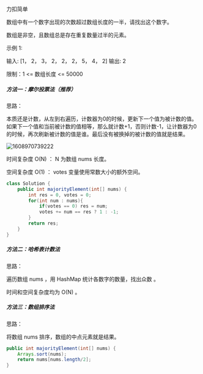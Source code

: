 力扣简单



数组中有一个数字出现的次数超过数组长度的一半，请找出这个数字。

数组是非空，且数组总是存在重复数量过半的元素。

 

示例 1:

输入: [1， 2， 3， 2， 2， 2， 5， 4， 2]
输出: 2


限制：1 <= 数组长度 <= 50000





##### 方法一：摩尔投票法（推荐）



思路：

本质还是计数，从左到右遍历，计数器为0的时候，更新下一个值为被计数的值。如果下一个值和当前被计数的值相等，那么就计数+1，否则计数-1，让计数器为0的时候，再次刷新被计数的值是谁。最后没有被换掉的被计数的值就是结果。

![1608970739222](F:/项目/Git-md/ZJW-Summary/assets/1608970739222.png)



时间复杂度 O(N) ： N 为数组 nums 长度。

空间复杂度 O(1) ： votes 变量使用常数大小的额外空间。

````java
class Solution {
    public int majorityElement(int[] nums) {
        int res = 0, votes = 0;
        for(int num : nums){
            if(votes == 0) res = num;
            votes += num == res ? 1 : -1;
        }
        return res;
    }
}
````



##### 方法二：哈希表计数法



思路：

遍历数组 nums ，用 HashMap 统计各数字的数量，找出众数 。

时间和空间复杂度均为 O(N) 。



##### 方法三：数组排序法



思路：

将数组 nums 排序，数组的中点元素就是结果。

````java
public int majorityElement(int[] nums) {
    Arrays.sort(nums);
    return nums[nums.length/2];
}
````



